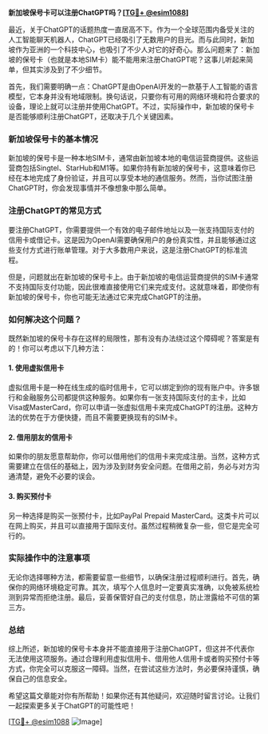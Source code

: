 **新加坡保号卡可以注册ChatGPT吗？[[TG💪+ @esim1088](https://t.me/s/esim1088)]**

最近，关于ChatGPT的话题热度一直居高不下。作为一个全球范围内备受关注的人工智能聊天机器人，ChatGPT已经吸引了无数用户的目光。而与此同时，新加坡作为亚洲的一个科技中心，也吸引了不少人对它的好奇心。那么问题来了：新加坡的保号卡（也就是本地SIM卡）能不能用来注册ChatGPT呢？这事儿听起来简单，但其实涉及到了不少细节。

首先，我们需要明确一点：ChatGPT是由OpenAI开发的一款基于人工智能的语言模型，它本身并没有地域限制。换句话说，只要你有可用的网络环境和符合要求的设备，理论上就可以注册并使用ChatGPT。不过，实际操作中，新加坡的保号卡是否能够顺利注册ChatGPT，还取决于几个关键因素。

### 新加坡保号卡的基本情况

新加坡的保号卡是一种本地SIM卡，通常由新加坡本地的电信运营商提供。这些运营商包括Singtel、StarHub和M1等。如果你持有新加坡的保号卡，这意味着你已经在本地完成了身份验证，并且可以享受本地的通信服务。然而，当你试图注册ChatGPT时，你会发现事情并不像想象中那么简单。

### 注册ChatGPT的常见方式

要注册ChatGPT，你需要提供一个有效的电子邮件地址以及一张支持国际支付的信用卡或借记卡。这是因为OpenAI需要确保用户的身份真实性，并且能够通过这些支付方式进行账单管理。对于大多数用户来说，这是注册ChatGPT的标准流程。

但是，问题就出在新加坡的保号卡上。由于新加坡的电信运营商提供的SIM卡通常不支持国际支付功能，因此很难直接使用它们来完成支付。这就意味着，即使你有新加坡的保号卡，你也可能无法通过它来完成ChatGPT的注册。

### 如何解决这个问题？

既然新加坡的保号卡存在这样的局限性，那有没有办法绕过这个障碍呢？答案是有的！你可以考虑以下几种方法：

#### 1. 使用虚拟信用卡

虚拟信用卡是一种在线生成的临时信用卡，它可以绑定到你的现有账户中。许多银行和金融服务公司都提供这种服务。如果你有一张支持国际支付的主卡，比如Visa或MasterCard，你可以申请一张虚拟信用卡来完成ChatGPT的注册。这种方法的优势在于方便快捷，而且不需要更换现有的SIM卡。

#### 2. 借用朋友的信用卡

如果你的朋友愿意帮助你，你可以借用他们的信用卡来完成注册。当然，这种方式需要建立在信任的基础上，因为涉及到财务安全问题。在借用之前，务必与对方沟通清楚，避免不必要的误会。

#### 3. 购买预付卡

另一种选择是购买一张预付卡，比如PayPal Prepaid MasterCard。这类卡片可以在网上购买，并且可以直接用于国际支付。虽然过程稍微复杂一些，但它是完全可行的。

### 实际操作中的注意事项

无论你选择哪种方法，都需要留意一些细节，以确保注册过程顺利进行。首先，确保你的网络环境稳定可靠。其次，填写个人信息时一定要真实准确，以免被系统检测到异常而拒绝注册。最后，妥善保管好自己的支付信息，防止泄露给不可信的第三方。

### 总结

综上所述，新加坡的保号卡本身并不能直接用于注册ChatGPT，但这并不代表你无法使用这项服务。通过合理利用虚拟信用卡、借用他人信用卡或者购买预付卡等方式，你完全可以克服这一障碍。当然，在尝试这些方法时，务必要保持谨慎，确保自己的信息安全。

希望这篇文章能对你有所帮助！如果你还有其他疑问，欢迎随时留言讨论。让我们一起探索更多关于ChatGPT的可能性吧！

[[TG💪+ @esim1088](https://t.me/s/esim1088) ![Image](https://i.postimg.cc/4NQfJmqS/Snipaste-2025-05-13-00-14-12.png)]